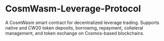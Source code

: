 # CosmWasm-Leverage-Protocol
A CosmWasm smart contract for decentralized leverage trading. Supports native and CW20 token deposits, borrowing, repayment, collateral management, and token exchange on Cosmos-based blockchains.
